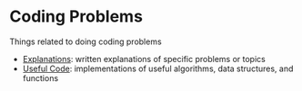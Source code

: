 # Coding Problems
Things related to doing coding problems
* [Explanations](explanations): written explanations of specific problems or topics
* [Useful Code](useful-code): implementations of useful algorithms, data structures, and functions